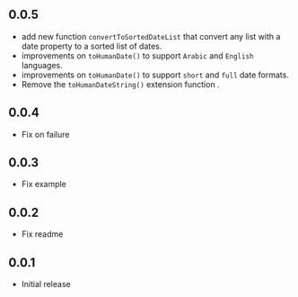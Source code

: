 ## 0.0.5

- add new function `convertToSortedDateList` that convert any list with a date property to a sorted list of dates.
- improvements on `toHumanDate()` to support `Arabic` and `English` languages.
- improvements on `toHumanDate()` to support `short` and `full` date formats.
- Remove the `toHumanDateString()` extension function .

## 0.0.4

- Fix on failure

## 0.0.3

- Fix example

## 0.0.2

- Fix readme

## 0.0.1

- Initial release
